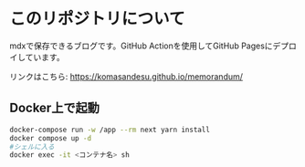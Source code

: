 # このリポジトリについて

mdxで保存できるブログです。GitHub Actionを使用してGitHub Pagesにデプロイしています。

リンクはこちら: <https://komasandesu.github.io/memorandum/>

## Docker上で起動

```bash
docker-compose run -w /app --rm next yarn install
docker compose up -d
#シェルに入る
docker exec -it <コンテナ名> sh
```
